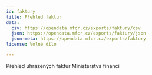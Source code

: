 ```yaml
---
id: faktury
title: Přehled faktur
data:
  csv: https://opendata.mfcr.cz/exports/faktury/csv    
  json: https://opendata.mfcr.cz/exports/faktury/json   
  json-meta: https://opendata.mfcr.cz/exports/faktury
license: Volné dílo

---
```


Přehled uhrazených faktur Ministerstva financí
